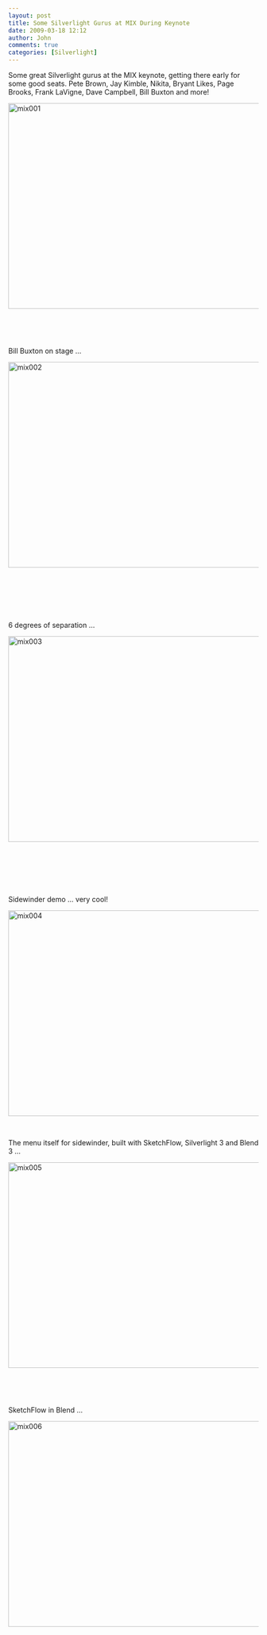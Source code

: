 ```yaml
---
layout: post
title: Some Silverlight Gurus at MIX During Keynote
date: 2009-03-18 12:12
author: John
comments: true
categories: [Silverlight]
---
```

<p>Some great Silverlight gurus at the MIX keynote, getting there early for some good seats. Pete Brown, Jay Kimble, Nikita, Bryant Likes, Page Brooks, Frank LaVigne, Dave Campbell, Bill Buxton and more!</p>  <p><a href="http://images.johnpapa.net/wp-content/uploads/files/media/image/WindowsLiveWriter/SomeSilverlightGurusatMIX_ABA8/mix001_2.jpg"><img style="border-right-width: 0px; display: inline; border-top-width: 0px; border-bottom-width: 0px; border-left-width: 0px" title="mix001" border="0" alt="mix001" src="http://images.johnpapa.net/wp-content/uploads/files/media/image/WindowsLiveWriter/SomeSilverlightGurusatMIX_ABA8/mix001_thumb.jpg" width="545" height="414" /></a></p>  <p>&#160;</p>  <p>&#160;</p>  <p>Bill Buxton on stage …</p>  <p><a href="http://images.johnpapa.net/wp-content/uploads/files/media/image/WindowsLiveWriter/SomeSilverlightGurusatMIX_ABA8/mix002_2.jpg"><img style="border-right-width: 0px; display: inline; border-top-width: 0px; border-bottom-width: 0px; border-left-width: 0px" title="mix002" border="0" alt="mix002" src="http://images.johnpapa.net/wp-content/uploads/files/media/image/WindowsLiveWriter/SomeSilverlightGurusatMIX_ABA8/mix002_thumb.jpg" width="545" height="414" /></a></p>  <p>&#160;</p>  <p>&#160;</p>  <p>&#160;</p>  <p>6 degrees of separation …</p>  <p><a href="http://images.johnpapa.net/wp-content/uploads/files/media/image/WindowsLiveWriter/SomeSilverlightGurusatMIX_ABA8/mix003_2.jpg"><img style="border-right-width: 0px; display: inline; border-top-width: 0px; border-bottom-width: 0px; border-left-width: 0px" title="mix003" border="0" alt="mix003" src="http://images.johnpapa.net/wp-content/uploads/files/media/image/WindowsLiveWriter/SomeSilverlightGurusatMIX_ABA8/mix003_thumb.jpg" width="545" height="414" /></a></p>  <p>&#160;</p>  <p>&#160;</p>  <p>&#160;</p>  <p>Sidewinder demo … very cool!</p>  <p><a href="http://images.johnpapa.net/wp-content/uploads/files/media/image/WindowsLiveWriter/SomeSilverlightGurusatMIX_ABA8/mix004_2.jpg"><img style="border-right-width: 0px; display: inline; border-top-width: 0px; border-bottom-width: 0px; border-left-width: 0px" title="mix004" border="0" alt="mix004" src="http://images.johnpapa.net/wp-content/uploads/files/media/image/WindowsLiveWriter/SomeSilverlightGurusatMIX_ABA8/mix004_thumb.jpg" width="545" height="414" /></a> </p>  <p>&#160;</p>  <p>The menu itself for sidewinder, built with SketchFlow, Silverlight 3 and Blend 3 …</p>  <p><a href="http://images.johnpapa.net/wp-content/uploads/files/media/image/WindowsLiveWriter/SomeSilverlightGurusatMIX_ABA8/mix005_2.jpg"><img style="border-right-width: 0px; display: inline; border-top-width: 0px; border-bottom-width: 0px; border-left-width: 0px" title="mix005" border="0" alt="mix005" src="http://images.johnpapa.net/wp-content/uploads/files/media/image/WindowsLiveWriter/SomeSilverlightGurusatMIX_ABA8/mix005_thumb.jpg" width="545" height="414" /></a></p>  <p>&#160;</p>  <p>&#160;</p>  <p>SketchFlow in Blend …</p>  <p><a href="http://images.johnpapa.net/wp-content/uploads/files/media/image/WindowsLiveWriter/SomeSilverlightGurusatMIX_ABA8/mix006_2.jpg"><img style="border-bottom: 0px; border-left: 0px; display: inline; border-top: 0px; border-right: 0px" title="mix006" border="0" alt="mix006" src="http://images.johnpapa.net/wp-content/uploads/files/media/image/WindowsLiveWriter/SomeSilverlightGurusatMIX_ABA8/mix006_thumb.jpg" width="545" height="414" /></a></p>

